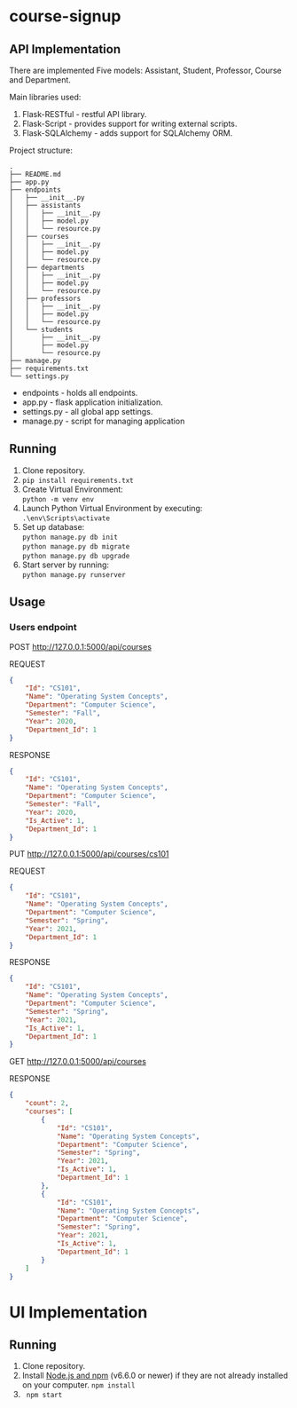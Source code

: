 # course-signup


## API Implementation

There are implemented Five models: Assistant, Student, Professor, Course and Department.

Main libraries used:
1. Flask-RESTful - restful API library.
2. Flask-Script - provides support for writing external scripts.
3. Flask-SQLAlchemy - adds support for SQLAlchemy ORM.

Project structure:
```
.
├── README.md
├── app.py
├── endpoints
│   ├── __init__.py
│   ├── assistants
│   │   ├── __init__.py
│   │   ├── model.py
│   │   └── resource.py
│   ├── courses
│   │   ├── __init__.py
│   │   ├── model.py
│   │   └── resource.py
│   ├── departments
│   │   ├── __init__.py
│   │   ├── model.py
│   │   └── resource.py
│   ├── professors
│   │   ├── __init__.py
│   │   ├── model.py
│   │   └── resource.py
│   └── students
│       ├── __init__.py
│       ├── model.py
│       └── resource.py
├── manage.py
├── requirements.txt
└── settings.py
```

* endpoints - holds all endpoints.
* app.py - flask application initialization.
* settings.py - all global app settings.
* manage.py - script for managing application 

## Running 

1. Clone repository.
2. `pip install requirements.txt`
3. Create Virtual Environment:<br>
`python -m venv env`
4. Launch Python Virtual Environment by executing:<br>
`.\env\Scripts\activate`
5. Set up database: <br>
    `python manage.py db init` <br>
    `python manage.py db migrate` <br>
    `python manage.py db upgrade` <br>
6. Start server by running:<br> 
`python manage.py runserver`

## Usage
### Users endpoint
POST http://127.0.0.1:5000/api/courses

REQUEST
```json
{
	"Id": "CS101",
    "Name": "Operating System Concepts",
    "Department": "Computer Science",
    "Semester": "Fall",
    "Year": 2020,
    "Department_Id": 1
}
```
RESPONSE
```json
{
	"Id": "CS101",
    "Name": "Operating System Concepts",
    "Department": "Computer Science",
    "Semester": "Fall",
    "Year": 2020,
    "Is_Active": 1,
    "Department_Id": 1
}
```
PUT http://127.0.0.1:5000/api/courses/cs101

REQUEST
```json
{
	"Id": "CS101",
    "Name": "Operating System Concepts",
    "Department": "Computer Science",
    "Semester": "Spring",
    "Year": 2021,
    "Department_Id": 1
}

```
RESPONSE
```json
{
	"Id": "CS101",
    "Name": "Operating System Concepts",
    "Department": "Computer Science",
    "Semester": "Spring",
    "Year": 2021,
    "Is_Active": 1,
    "Department_Id": 1
}
```

GET http://127.0.0.1:5000/api/courses

RESPONSE
```json
{
    "count": 2,
    "courses": [
        {
            "Id": "CS101",
            "Name": "Operating System Concepts",
            "Department": "Computer Science",
            "Semester": "Spring",
            "Year": 2021,
            "Is_Active": 1,
            "Department_Id": 1
        },
        {
            "Id": "CS101",
            "Name": "Operating System Concepts",
            "Department": "Computer Science",
            "Semester": "Spring",
            "Year": 2021,
            "Is_Active": 1,
            "Department_Id": 1
        }        
    ]
}
```

# UI Implementation

## Running 

1. Clone repository.
2. Install [Node.js and npm](https://nodejs.org/en/) (v6.6.0 or newer) if they are not already installed on your computer.
`npm install`
3. ` npm start`
